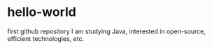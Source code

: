 # hello-world
first github repository
I am studying Java, interested in open-source, efficient technologies, etc.
